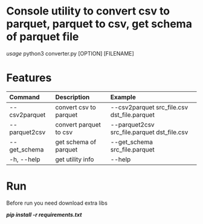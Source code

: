 # Console utility to convert csv to parquet, parquet to csv, get schema of parquet file

*usage* python3 converter.py [OPTION] [FILENAME]

# Features
| Command       | Description            | Example                                     |
|:--------------|:-----------------------|:--------------------------------------------|
| --csv2parquet | convert csv to parquet | --csv2parquet src_file.csv dst_file.parquet |
| --parquet2csv | convert parquet to csv | --parquet2csv src_file.parquet dst_file.csv |
| --get_schema  | get schema of parquet  | --get_schema src_file.parquet               |
| -h, --help    | get utility info       | --help                                      |

# Run
Before run you need download extra libs

***pip install -r requirements.txt***